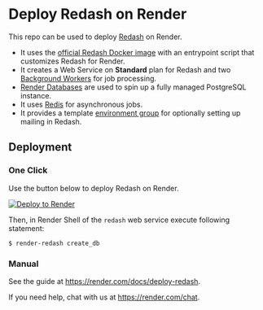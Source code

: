 # Deploy Redash on Render

This repo can be used to deploy [Redash] on Render.

- It uses the [official Redash Docker image](https://hub.docker.com/r/redash/redash) with an entrypoint script that customizes Redash for Render.
- It creates a Web Service on **Standard** plan for Redash and two [Background Workers](https://render.com/docs/background-workers) for job processing.
- [Render Databases](https://render.com/docs/databases) are used to spin up a fully managed PostgreSQL instance.
- It uses [Redis](https://render.com/docs/deploy-redis) for asynchronous jobs.
- It provides a template [environment group](https://render.com/docs/yaml-spec#environment-groups) for optionally setting up mailing in Redash.

## Deployment

### One Click

Use the button below to deploy Redash on Render.

[![Deploy to Render](http://render.com/images/deploy-to-render-button.svg)](https://render.com/deploy)

Then, in Render Shell of the `redash` web service execute following statement:

```shell
$ render-redash create_db
```

### Manual

See the guide at https://render.com/docs/deploy-redash.

If you need help, chat with us at https://render.com/chat.

[Redash]: https://redash.io
